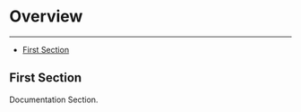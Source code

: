 # Overview

---

- [First Section](#section-1)

<a name="section-1"></a>
## First Section


Documentation Section.</br>


